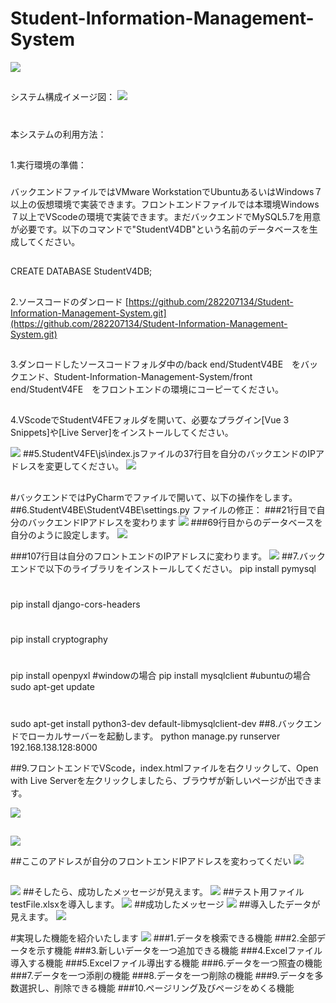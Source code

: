 # Student-Information-Management-System
![](0.png)
##
システム構成イメージ図：
![](imejizu.png)
#
本システムの利用方法：
##
1.実行環境の準備：
###
バックエンドファイルではVMware WorkstationでUbuntuあるいはWindows７以上の仮想環境で実装できます。フロントエンドファイルでは本環境Windows７以上でVScodeの環境で実装できます。まだバックエンドでMySQL5.7を用意が必要です。以下のコマンドで"StudentV4DB"という名前のデータベースを生成してください。
##
###
CREATE DATABASE StudentV4DB;
##
2.ソースコードのダンロード
[https://github.com/282207134/Student-Information-Management-System.git](https://github.com/282207134/Student-Information-Management-System.git)
##
##
3.ダンロードしたソースコードフォルダ中の/back end/StudentV4BE　をバックエンド、Student-Information-Management-System/front end/StudentV4FE　をフロントエンドの環境にコーピーてください。
##
4.VScodeでStudentV4FEフォルダを開いて、必要なプラグイン[Vue 3 Snippets]や[Live Server]をインストールしてください。

![](tuuru.png)
##5.StudentV4FE\js\index.jsファイルの37行目を自分のバックエンドのIPアドレスを変更してください。
![](1.png)
##
#バックエンドではPyCharmでファイルで開いて、以下の操作をします。
##6.StudentV4BE\StudentV4BE\settings.py ファイルの修正：
###21行目で自分のバックエンドIPアドレスを変わります
![](2.png)
###69行目からのデータベースを自分のように設定します。
![](3.png)

###107行目は自分のフロントエンドのIPアドレスに変わります。
![](4.png)
##7.バックエンドで以下のライブラリをインストールしてください。
pip install pymysql


#
pip install django-cors-headers   
#
pip install cryptography
#
pip install openpyxl
#windowの場合
pip install mysqlclient
#ubuntuの場合
sudo apt-get update
#
sudo apt-get install python3-dev default-libmysqlclient-dev
##8.バックエンドでローカルサーバーを起動します。
python manage.py runserver 192.168.138.128:8000

##9.フロントエンドでVScode，index.htmlファイルを右クリックして、Open with Live Serverを左クリックしましたら、ブラウザが新しいページが出できます。

![](5.png)
##
![](6.png)

##ここのアドレスが自分のフロントエンドIPアドレスを変わってくだい
![](7.png)
##
![](8.png) 
##そしたら、成功したメッセージが見えます。
![](9.png)
##テスト用ファイルtestFile.xlsxを導入します。
![](10.png)
##成功したメッセージ
![](11.png)
##導入したデータが見えます。
![](12.png)

#実現した機能を紹介いたします
![](13.png)
###1.データを検索できる機能
###2.全部データを示す機能
###3.新しいデータを一つ追加できる機能
###4.Excelファイル導入する機能
###5.Excelファイル導出する機能
###6.データを一つ照査の機能
###7.データを一つ添削の機能
###8.データを一つ削除の機能
###9.データを多数選択し、削除できる機能
###10.ページリング及びページをめくる機能
